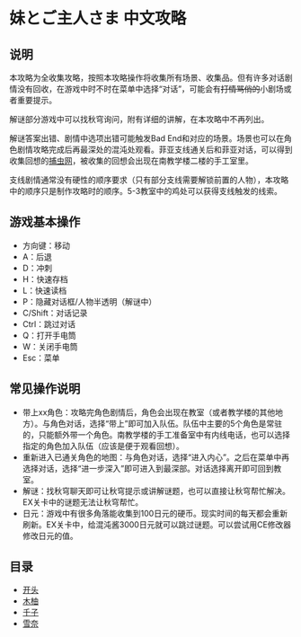 # 妹とご主人さま 中文攻略

## 说明

本攻略为全收集攻略，按照本攻略操作将收集所有场景、收集品。但有许多对话剧情没有回收，在游戏中时不时在菜单中选择“对话”，可能会有~~打情骂俏的~~小剧场或者重要提示。

解谜部分游戏中可以找秋穹询问，附有详细的讲解，在本攻略中不再列出。

解谜答案出错、剧情中选项出错可能触发Bad End和对应的场景。场景也可以在角色剧情攻略完成后再最深处的混沌处观看。菲亚支线通关后和菲亚对话，可以得到收集回想的[捕虫网](07菲亚.md)，被收集的回想会出现在南教学楼二楼的手工室里。

支线剧情通常没有硬性的顺序要求（只有部分支线需要解锁前置的人物），本攻略中的顺序只是制作攻略时的顺序。5-3教室中的鸡处可以获得支线触发的线索。

## 游戏基本操作

- 方向键：移动
- A：后退
- D：冲刺
- H：快速存档
- L：快速读档
- P：隐藏对话框/人物半透明（解谜中）
- C/Shift：对话记录
- Ctrl：跳过对话
- Q：打开手电筒
- W：关闭手电筒
- Esc：菜单

## 常见操作说明

- 带上xx角色：攻略完角色剧情后，角色会出现在教室（或者教学楼的其他地方）。与角色对话，选择“带上”即可加入队伍。队伍中主要的5个角色是常驻的，只能额外带一个角色。南教学楼的手工准备室中有内线电话，也可以选择指定的角色加入队伍（应该是便于观看回想）。
- 重新进入已通关角色的地图：与角色对话，选择“进入内心”。之后在菜单中再选择对话，选择“进一步深入”即可进入到最深部。对话选择离开即可回到教室。
- 解谜：找秋穹聊天即可让秋穹提示或讲解谜题，也可以直接让秋穹帮忙解决。EX关卡中的谜题无法让秋穹帮忙。
- 日元：游戏中有很多角落能收集到100日元的硬币。现实时间的每天都会重新刷新。EX关卡中，给混沌酱3000日元就可以跳过谜题。可以尝试用CE修改器修改日元的值。

## 目录

- [开头](01开头.md)
- [木柚](02木柚.md)
- [千子](03千子.md)
- [雪奈](04雪奈.md)
